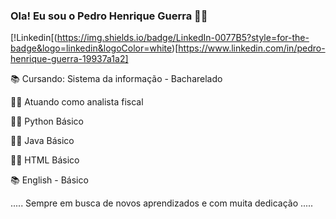 ### Ola! Eu sou o Pedro Henrique Guerra 🧑‍💻

[!Linkedin[(https://img.shields.io/badge/LinkedIn-0077B5?style=for-the-badge&logo=linkedin&logoColor=white)[https://www.linkedin.com/in/pedro-henrique-guerra-19937a1a2]


📚 Cursando: Sistema da  informação - Bacharelado

👨‍💻 Atuando como analista fiscal

🧑‍💻 Python Básico

🧑‍💻 Java Básico

🧑‍💻 HTML Básico

📚 English - Básico

..... Sempre em busca de novos aprendizados e com muita dedicação .....




